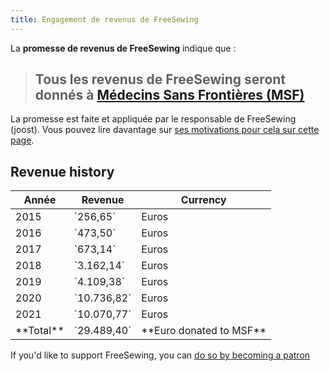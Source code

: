 ```yaml
---
title: Engagement de revenus de FreeSewing
---
```


La **promesse de revenus de FreeSewing** indique que :

> ## Tous les revenus de FreeSewing seront donnés à [Médecins Sans Frontières (MSF)](http://www.msf.org/)

La promesse est faite et appliquée par le responsable de FreeSewing (joost). Vous pouvez lire davantage sur [ses motivations pour cela sur cette page](/docs/various/pledge/motivation/).

## Revenue history

<table class="table table-striped text-base-content">
  <thead>
    <tr>
      <th>Année</th>
      <th>Revenue</th>
      <th>Currency</th>
    </tr>
  </thead>
  <tbody>
    <tr>
      <td>2015</td>
      <td>`256,65`</td>
      <td>Euros</td>
    </tr>
    <tr>
      <td>2016</td>
      <td>`473,50`</td>
      <td>Euros</td>
    </tr>
    <tr>
      <td>2017</td>
      <td>`673,14`</td>
      <td>Euros</td>
    </tr>
    <tr>
      <td>2018</td>
      <td>`3.162,14`</td>
      <td>Euros</td>
    </tr>
    <tr>
      <td>2019</td>
      <td>`4.109,38`</td>
      <td>Euros</td>
    </tr>
    <tr>
      <td>2020</td>
      <td>`10.736,82`</td>
      <td>Euros</td>
    </tr>
    <tr>
      <td>2021</td>
      <td>`10.070,77`</td>
      <td>Euros</td>
    </tr>
    <tr>
      <td>**Total**</td>
      <td>`29.489,40`</td>
      <td>**Euro donated to MSF**</td>
    </tr>
  </tbody>
</table>

<Tip>

If you'd like to support FreeSewing, you can [do so by becoming a patron](/patrons/join/)

</Tip>
